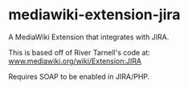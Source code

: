 mediawiki-extension-jira
========================

A MediaWiki Extension that integrates with JIRA.

This is based off of River Tarnell's code at:
www.mediawiki.org/wiki/Extension:JIRA

Requires SOAP to be enabled in JIRA/PHP.
